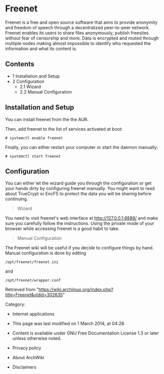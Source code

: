 Freenet
=======

Freenet is a free and open source software that aims to provide
anonymity and freedom of speech through a decentralized peer-to-peer
network. Freenet enables its users to share files anonymously, publish
freesites without fear of censorship and more. Data is encrypted and
routed through multiple nodes making almost impossible to identify who
requested the information and what its content is.

Contents
--------

-   1 Installation and Setup
-   2 Configuration
    -   2.1 Wizard
    -   2.2 Manual Configuration

Installation and Setup
----------------------

You can install freenet from the the AUR.

Then, add freenet to the list of services activated at boot:

    # systemctl enable freenet

Finally, you can either restart your computer or start the daemon
manually:

    # systemctl start freenet

Configuration
-------------

You can either let the wizard guide you through the configuration or get
your hands dirty by configuring freenet manually. You might want to read
about TrueCrypt or EncFS to protect the data you will be sharing before
continuing.

> Wizard

You need to visit freenet's web interface at http://127.0.0.1:8888/ and
make sure you carefully follow the instructions. Using the private mode
of your browser while accessing freenet is a good habit to take.

> Manual Configuration

The Freenet wiki will be useful if you decide to configure things by
hand. Manual configuration is done by editing

    /opt/freenet/freenet.ini

and

    /opt/freenet/wrapper.conf

Retrieved from
"https://wiki.archlinux.org/index.php?title=Freenet&oldid=302635"

Category:

-   Internet applications

-   This page was last modified on 1 March 2014, at 04:28.
-   Content is available under GNU Free Documentation License 1.3 or
    later unless otherwise noted.
-   Privacy policy
-   About ArchWiki
-   Disclaimers
